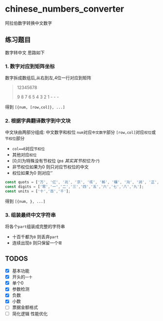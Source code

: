 # chinese_numbers_converter
阿拉伯数字转换中文数字

## 练习题目
数字转中文 思路如下


### 1. 数字对应到矩阵坐标

数字拆成数组后,从右到左,4位一行对应到矩阵

> 12345678
>
> 9 8 7 6
> 5 4 3 2
> 1 - - -

得到 `[{num, [row,col]}, ...]`


### 2. 根据字典翻译数字到中文块

中文块由两部分组成: 中文数字和权位
`num`对应`中文数字`部分 
`[row,col]`对应`权位`或`节权位`部分 

* `col==0`对应`节权位` 
* 其他对应`权位`
* [0,0]为特殊没有节权位 (_ps 其实其节权位为`个`_)
* 非节权位如果为0 则只对应节权位的中文
* 权位如果为0 则对应‘’

```javascript
const quots = ['万', '亿', '兆', '京', '垓', '秭', '穰', '沟', '涧', '正', '载', '极', '恒河沙', '阿僧祗', '那由他', '不可思议', '无量', '大数'];
const digits = ['零','一','二','三','四','五','六','七','八','九'];
const units = ['十','百','千'];
```

得到 `[{num, }, ...]`


### 3. 组装最终中文字符串

将各个`part`组装成完整的字符串

* 十百千都为`0` 则丢弃`part`
* 连续出现`0` 则只保留一个`零`


## TODOS
- [x] 基本功能
- [x] 开头的`一十`
- [x] 单个0
- [x] 参数检测
- [x] 负数
- [x] 小数
- [ ] 票据金额格式
- [ ] 简化逻辑 性能优化
